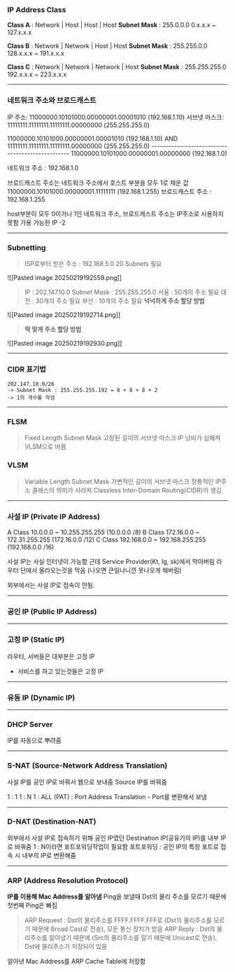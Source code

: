 
### IP Address Class

**Class A** : Network | Host | Host | Host
**Subnet Mask** : 255.0.0.0
0.x.x.x ~ 127.x.x.x

**Class B** : Network | Network | Host | Host
**Subnet Mask** : 255.255.0.0
128.x.x.x ~ 191.x.x.x

**Class C** : Network | Network | Network | Host
**Subnet Mask** : 255.255.255.0
192.x.x.x ~ 223.x.x.x

---
### 네트워크 주소와 브로드캐스트

IP 주소:       11000000.10101000.00000001.00001010 (192.168.1.10)
서브넷 마스크:  11111111.11111111.11111111.00000000 (255.255.255.0)

11000000.10101000.00000001.00001010  (192.168.1.10)
AND
11111111.11111111.11111111.00000000  (255.255.255.0)
\-------------------------------------------------
11000000.10101000.00000001.00000000  (192.168.1.0)

네트워크 주소 : 192.168.1.0

브로드캐스트 주소는 네트워크 주소에서 호스트 부분을 모두 1로 채운 값
11000000.10101000.00000001.11111111 (192.168.1.255)
브로드캐스트 주소 : 192.168.1.255

host부분이 모두 0이거나 1인 네트워크 주소, 브로드캐스트 주소는 IP주소로 사용하지 못함
가용 가능한 IP -2

---
### Subnetting

> ISP로부터 받은 주소 : 192.168.5.0
> 20 Subnets 필요

![[Pasted image 20250219192559.png]]

> IP : 202.147.10.0
> Subnet Mask : 255.255.255.0
> 서울 : 50개의 주소 필요
> 대전 : 30개의 주소 필요
> 부산 : 10개의 주소 필요
> **넉넉하게 주소 할당 방법**

![[Pasted image 20250219192714.png]]

> **딱 맞게 주소 할당 방법**

![[Pasted image 20250219192930.png]]

---
### CIDR 표기법
```
202.147.10.0/26
-> Subnet Mask : 255.255.255.192 = 8 + 8 + 8 + 2
-> 1의 개수를 작성
```

---

### FLSM

> Fixed Length Subnet Mask
> 고정된 길이의 서브넷 마스크
> IP 낭비가 심해져 VLSM으로 바뀜

### VLSM

> Variable Length Subnet Mask
> 가변적인 길이의 서브넷 마스크
> 정통적인 IP주소 클래스의 의미가 사라져 Classless Inter-Domain Routing(CIDR)이 생김

---
### 사설 IP (Private IP Address)

A Class 10.0.0.0 ~ 10.255.255.255 (10.0.0.0 /8)
B Class 172.16.0.0 ~ 172.31.255.255 (172.16.0.0 /12)
C Class 192.168.0.0 ~ 192.168.255.255 (192.168.0.0 /16)

사설 IP는 사실 인터넷이 가능함
근데 Service Provider(Kt, lg, sk)에서 막아버림
라우터 단에서 올라오는것을 막음 (나오면 큰일나니깐 못나오게 해버림)

외부에서는 사설 IP로 접속이 안됨.

---
### 공인 IP (Public IP Address)

---
### 고정 IP (Static IP)
라우터, 서버들은 대부분은 고정 IP
- 서비스를 하고 있는것들은 고정 IP

---
### 유동 IP (Dynamic IP)

---
### DHCP Server
IP를 자동으로 뿌려줌

---
### S-NAT (Source-Network Address Translation)

사설 IP를 공인 IP로 바꿔서 웹으로 보내줌
Source IP를 바꿔줌

1 : 1
1 : N
1 : ALL (PAT) : Port Address Translation - Port를 변환해서 보냄

---

### D-NAT (Destination-NAT)

외부에서 사설 IP로 접속하기 위해 공인 IP였던 Destination IP(공유기의 IP)를 내부 IP로 바꿔줌
1 : N이라면 포트포워딩작업이 필요함
포트포워딩 : 공인 IP의 특정 포트로 접속 시 내부의 IP로 변환해줌

---
### ARP (Address Resolution Protocol)

**IP를 이용해 Mac Address를 알아냄**
Ping을 보낼때 Dst의 물리 주소를 모르기 때문에 첫번째 Ping은 빠짐

> ARP Request : Dst의 물리주소를 FFFF.FFFF.FFF로 (Dst의 물리주소를 모르기 때문에 Broad Cast로 전송), 모든 통신 장치가 받음
> ARP Reply : Dst의 물리주소를 알아냈기 때문에 (Src의 물리주소를 알기 때문에 Unicast로 전송), Dst에 물리주소가 저장되어 있음

알아낸 Mac Address를 ARP Cache Table에 저장함
